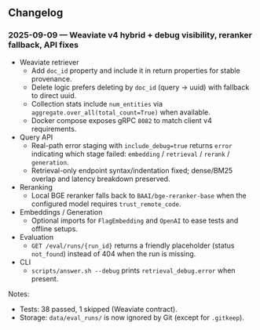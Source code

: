 ## Changelog

### 2025-09-09 — Weaviate v4 hybrid + debug visibility, reranker fallback, API fixes

- Weaviate retriever
  - Add `doc_id` property and include it in return properties for stable provenance.
  - Delete logic prefers deleting by `doc_id` (query → uuid) with fallback to direct uuid.
  - Collection stats include `num_entities` via `aggregate.over_all(total_count=True)` when available.
  - Docker compose exposes gRPC `8082` to match client v4 requirements.
- Query API
  - Real-path error staging with `include_debug=true` returns `error` indicating which stage failed: `embedding` / `retrieval` / `rerank` / `generation`.
  - Retrieval-only endpoint syntax/indentation fixed; dense/BM25 overlap and latency breakdown preserved.
- Reranking
  - Local BGE reranker falls back to `BAAI/bge-reranker-base` when the configured model requires `trust_remote_code`.
- Embeddings / Generation
  - Optional imports for `FlagEmbedding` and `OpenAI` to ease tests and offline setups.
- Evaluation
  - `GET /eval/runs/{run_id}` returns a friendly placeholder (status `not_found`) instead of 404 when the run is missing.
- CLI
  - `scripts/answer.sh --debug` prints `retrieval_debug.error` when present.

Notes:
- Tests: 38 passed, 1 skipped (Weaviate contract).
- Storage: `data/eval_runs/` is now ignored by Git (except for `.gitkeep`).


